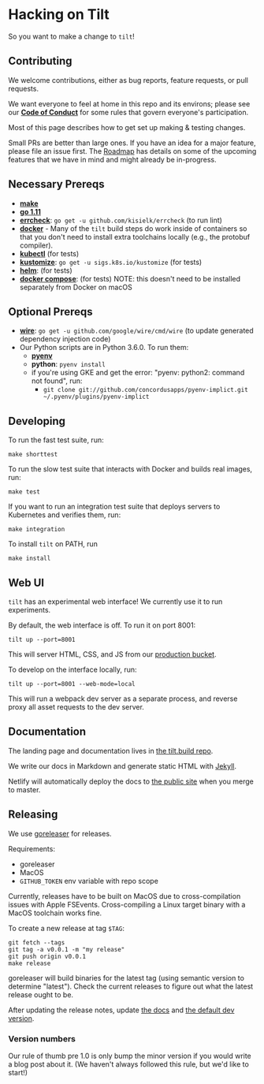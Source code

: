 # Hacking on Tilt

So you want to make a change to `tilt`!

## Contributing

We welcome contributions, either as bug reports, feature requests, or pull requests.

We want everyone to feel at home in this repo and its environs; please see our [**Code of Conduct**](https://docs.tilt.dev/code_of_conduct.html) for some rules that govern everyone's participation.

Most of this page describes how to get set up making & testing changes.

Small PRs are better than large ones. If you have an idea for a major feature, please file
an issue first. The [Roadmap](ROADMAP.md) has details on some of the upcoming
features that we have in mind and might already be in-progress.

## Necessary Prereqs
- **[make](https://www.gnu.org/software/make/)**
- **[go 1.11](https://golang.org/dl/)**
- **[errcheck](https://github.com/kisielk/errcheck)**: `go get -u github.com/kisielk/errcheck` (to run lint)
- **[docker](https://docs.docker.com/install/)** - Many of the `tilt` build steps do work inside of containers
  so that you don't need to install extra toolchains locally (e.g., the protobuf compiler).
- **[kubectl](https://kubernetes.io/docs/tasks/tools/install-kubectl/)** (for tests)
- **[kustomize](https://github.com/kubernetes-sigs/kustomize)**: `go get -u sigs.k8s.io/kustomize` (for tests)
- **[helm](https://docs.helm.sh/using_helm/#installing-helm)**: (for tests)
- **[docker compose](https://docs.docker.com/compose/install/)**: (for tests) NOTE: this doesn't need to be installed separately from Docker on macOS

## Optional Prereqs
- **[wire](https://github.com/google/wire)**: `go get -u github.com/google/wire/cmd/wire` (to update generated dependency injection code)
- Our Python scripts are in Python 3.6.0. To run them:
  - **[pyenv](https://github.com/pyenv/pyenv#installation)**
  - **python**: `pyenv install`
  - if you're using GKE and get the error: "pyenv: python2: command not found", run:
    - `git clone git://github.com/concordusapps/pyenv-implict.git ~/.pyenv/plugins/pyenv-implict`

## Developing

To run the fast test suite, run:

```
make shorttest
```

To run the slow test suite that interacts with Docker and builds real images, run:

```
make test
```

If you want to run an integration test suite that deploys servers to Kubernetes and
verifies them, run:

```
make integration
```

To install `tilt` on PATH, run

```
make install
```

## Web UI

`tilt` has an experimental web interface! We currently use it to run experiments.

By default, the web interface is off. To run it on port 8001:

```
tilt up --port=8001
```

This will server HTML, CSS, and JS from our
[production bucket](https://console.cloud.google.com/storage/browser/tilt-static-assets).

To develop on the interface locally, run:


```
tilt up --port=8001 --web-mode=local
```

This will run a webpack dev server as a separate process,
and reverse proxy all asset requests to the dev server.

## Documentation

The landing page and documentation lives in
[the tilt.build repo](https://github.com/windmilleng/tilt.build/).

We write our docs in Markdown and generate static HTML with [Jekyll](https://jekyllrb.com/).

Netlify will automatically deploy the docs to [the public site](https://docs.tilt.dev/)
when you merge to master.

## Releasing

We use [goreleaser](https://goreleaser.com) for releases.

Requirements:
- goreleaser
- MacOS
- `GITHUB_TOKEN` env variable with repo scope

Currently, releases have to be built on MacOS due to cross-compilation issues with Apple FSEvents.
Cross-compiling a Linux target binary with a MacOS toolchain works fine.

To create a new release at tag `$TAG`:

```
git fetch --tags
git tag -a v0.0.1 -m "my release"
git push origin v0.0.1
make release
```

goreleaser will build binaries for the latest tag (using semantic version to
determine "latest"). Check the current releases to figure out what the latest
release ought to be.

After updating the release notes, update [the docs](https://github.com/windmilleng/tilt.build/tree/master/docs/install.md)
and [the default dev version](internal/cli/build.go).

### Version numbers
Our rule of thumb pre 1.0 is only bump the minor version if you would write a blog post about it. (We haven't always followed this rule, but we'd like to start!)
